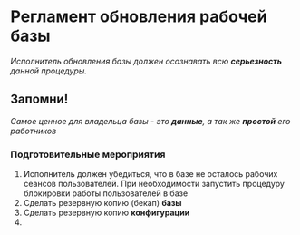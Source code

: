 # Регламент обновления рабочей базы

*Исполнитель обновления базы должен осознавать всю **серьезность** данной процедуры.*

## Запомни!

*Самое ценное для владельца базы - это **данные**, а так же **простой** его работников*

### Подготовительные мероприятия

1. Исполнитель должен убедиться, что в базе не осталось рабочих сеансов пользователей. При необходимости запустить процедуру блокировки работы пользователей в базе
2. Сделать резервную копию (бекап) **базы**
3. Сделать резервную копию **конфигурации**
4. 

